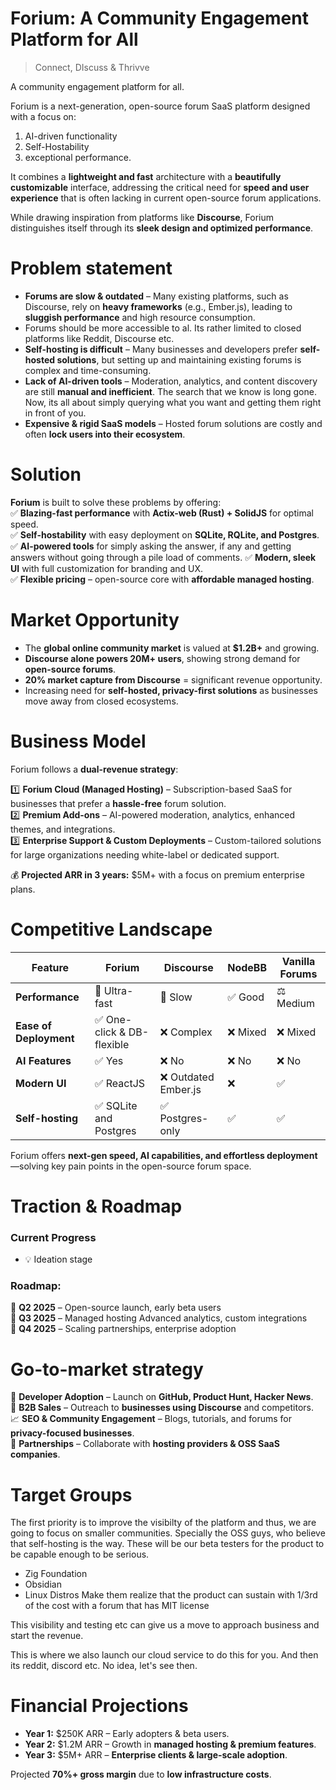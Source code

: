# Forium: A Community Engagement Platform for All

> Connect, DIscuss & Thrivve

A community engagement platform for all.

Forium is a next-generation, open-source forum SaaS platform designed with a focus on:
1. AI-driven functionality
2. Self-Hostability
3. exceptional performance.

It combines a **lightweight and fast** architecture with a **beautifully customizable** interface, addressing the critical need for **speed and user experience** that is often lacking in current open-source forum applications.

While drawing inspiration from platforms like **Discourse**, Forium distinguishes itself through its **sleek design and optimized performance**.

# Problem statement

- **Forums are slow & outdated** – Many existing platforms, such as Discourse, rely on **heavy frameworks** (e.g., Ember.js), leading to **sluggish performance** and high resource consumption.
- Forums should be more accessible to al. Its rather limited to closed platforms like Reddit, Discourse etc.
- **Self-hosting is difficult** – Many businesses and developers prefer **self-hosted solutions**, but setting up and maintaining existing forums is complex and time-consuming.
- **Lack of AI-driven tools** – Moderation, analytics, and content discovery are still **manual and inefficient**. The search that we know is long gone. Now, its all about simply querying what you want and getting them right in front of you.
- **Expensive & rigid SaaS models** – Hosted forum solutions are costly and often **lock users into their ecosystem**.
# Solution

**Forium** is built to solve these problems by offering:  
✅ **Blazing-fast performance** with **Actix-web (Rust) + SolidJS** for optimal speed.  
✅ **Self-hostability** with easy deployment on **SQLite, RQLite, and Postgres**.  
✅ **AI-powered tools** for simply asking the answer, if any and getting answers without going through a pile load of comments. 
✅ **Modern, sleek UI** with full customization for branding and UX.  
✅ **Flexible pricing** – open-source core with **affordable managed hosting**.
# Market Opportunity
 
- The **global online community market** is valued at **$1.2B+** and growing.
- **Discourse alone powers 20M+ users**, showing strong demand for **open-source forums**.
- **20% market capture from Discourse** = significant revenue opportunity.
- Increasing need for **self-hosted, privacy-first solutions** as businesses move away from closed ecosystems.
# Business Model

Forium follows a **dual-revenue strategy**:

1️⃣ **Forium Cloud (Managed Hosting)** – Subscription-based SaaS for businesses that prefer a **hassle-free** forum solution.  
2️⃣ **Premium Add-ons** – AI-powered moderation, analytics, enhanced themes, and integrations.  
3️⃣ **Enterprise Support & Custom Deployments** – Custom-tailored solutions for large organizations needing white-label or dedicated support.

💰 **Projected ARR in 3 years:** $5M+ with a focus on premium enterprise plans.
# Competitive Landscape

| Feature                | **Forium**                | Discourse           | NodeBB  | Vanilla Forums |
| ---------------------- | ------------------------- | ------------------- | ------- | -------------- |
| **Performance**        | 🚀 Ultra-fast             | 🐢 Slow             | ✅ Good  | ⚖️ Medium      |
| **Ease of Deployment** | ✅ One-click & DB-flexible | ❌ Complex           | ❌ Mixed | ❌ Mixed        |
| **AI Features**        | ✅ Yes                     | ❌ No                | ❌ No    | ❌ No           |
| **Modern UI**          | ✅ ReactJS                 | ❌ Outdated Ember.js | ❌       | ✅              |
| **Self-hosting**       | ✅ SQLite and Postgres     | ✅ Postgres-only     | ✅       | ✅              |

Forium offers **next-gen speed, AI capabilities, and effortless deployment**—solving key pain points in the open-source forum space.
# **Traction & Roadmap**

### Current Progress
- 💡 Ideation stage
### **Roadmap:**

📅 **Q2 2025** – Open-source launch, early beta users  
📅 **Q3 2025** – Managed hosting Advanced analytics, custom integrations  
📅 **Q4 2025** – Scaling partnerships, enterprise adoption
# Go-to-market strategy

🚀 **Developer Adoption** – Launch on **GitHub, Product Hunt, Hacker News**.  
🏢 **B2B Sales** – Outreach to **businesses using Discourse** and competitors.  
📈 **SEO & Community Engagement** – Blogs, tutorials, and forums for **privacy-focused businesses**.  
🤝 **Partnerships** – Collaborate with **hosting providers & OSS SaaS companies**.

# Target Groups

The first priority is to improve the visibilty of the platform and thus, we are going to focus on smaller communities. Specially the OSS guys, who believe that self-hosting is the way. These will be our beta testers for the product to be capable enough to be serious.
- Zig Foundation
- Obsidian
- Linux Distros
Make them realize that the product can sustain with 1/3rd of the cost with a forum that has MIT license

This visibility and testing etc can give us a move to approach business and start the revenue. 

This is where we also launch our cloud service to do this for you.
And then its reddit, discord etc. No idea, let's see then.

# Financial Projections

- **Year 1:** $250K ARR – Early adopters & beta users.
- **Year 2:** $1.2M ARR – Growth in **managed hosting & premium features**.
- **Year 3:** $5M+ ARR – **Enterprise clients & large-scale adoption**.

Projected **70%+ gross margin** due to **low infrastructure costs**.
